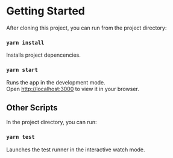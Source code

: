 # Getting Started 

After cloning this project, you can run from the project directory:

### `yarn install`

Installs project depencencies.

### `yarn start`

Runs the app in the development mode.\
Open [http://localhost:3000](http://localhost:3000) to view it in your browser.


## Other Scripts

In the project directory, you can run:

### `yarn test`

Launches the test runner in the interactive watch mode.

